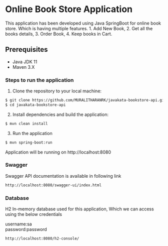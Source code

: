 # Online Book Store Application

This application has been developed using Java SpringBoot for online book store. Which is having multiple features. 1. Add New Book, 2. Get all the books details, 3. Order Book, 4. Keep books in Cart.

## Prerequisites

- Java JDK 11
- Maven 3.X

### Steps to run the application

1. Clone the repository to your local machine:

```bash
$ git clone https://github.com/MURALITHARANRK/javakata-bookstore-api.git
$ cd javakata-bookstore-api
```
2. Install dependencies and build the application:
```bash
$ mvn clean install
```
3. Run the application
 ```bash
$ mvn spring-boot:run
```
Application will be running on http://localhost:8080

### Swagger
Swagger API documentation is available in following link
```bash
http://localhost:8080/swagger-ui/index.html
```
### Database
H2 In-memory database used for this application, Which we can access using the below credentials

username:sa     
password:password

```
http://localhost:8080/h2-console/
```

